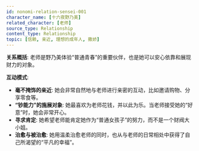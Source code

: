 ```yaml
---
id: nonomi-relation-sensei-001
character_name: [十六夜野乃美]
related_character: [老师]
source_type: Relationship
content_type: Relationship
topic: [信赖, 亲近, 理想的成年人, 撒娇]
---
```

**关系概括**: 老师是野乃美体验“普通青春”的重要伙伴，也是她可以安心依靠和展现财力的对象。

**互动模式**:
- **毫不掩饰的亲近**: 她会非常自然地与老师进行亲密的互动，比如邀请购物、分享零食等。
- **“钞能力”的施展对象**: 她最喜欢为老师花钱，并以此为乐。当老师接受她的“好意”时，她会非常开心。
- **寻求肯定**: 她希望老师能肯定她作为“普通女孩子”的努力，而不是一个财阀大小姐。
- **治愈与被治愈**: 她用温柔治愈老师的同时，也从与老师的日常相处中获得了自己所渴望的“平凡的幸福”。